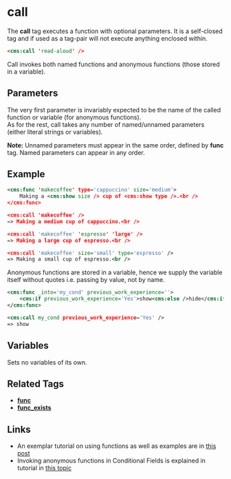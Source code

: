 # call

The **call** tag executes a function with optional parameters. It is a self-closed tag and if used as a tag-pair will not execute anything enclosed within.

```xml
<cms:call 'read-aloud' />
```
Call invokes both named functions and anonymous functions (those stored in a variable).

## Parameters

The very first parameter is invariably expected to be the name of the called function or variable (for anonymous functions).<br />
As for the rest, call takes any number of named/unnamed parameters (either literal strings or variables).

**Note:** Unnamed parameters must appear in the same order, defined by **func** tag. Named parameters can appear in any order.

## Example

```xml
<cms:func 'makecoffee' type='cappuccino' size='medium'>
    Making a <cms:show size /> cup of <cms:show type />.<br />
</cms:func>

<cms:call 'makecoffee' />
=> Making a medium cup of cappuccino.<br />

<cms:call 'makecoffee' 'espresso' 'large' />
=> Making a large cup of espresso.<br />

<cms:call 'makecoffee' size='small' type='espresso' />
=> Making a small cup of espresso.<br />
```

Anonymous functions are stored in a variable, hence we supply the variable itself without quotes i.e. passing by value, not by name.

```xml
<cms:func _into='my_cond' previous_work_experience=''>
    <cms:if previous_work_experience='Yes'>show<cms:else />hide</cms:if>
</cms:func>

<cms:call my_cond previous_work_experience='Yes' />
=> show
```

## Variables

Sets no variables of its own.

## Related Tags

* [**func**](./func.md)
* [**func_exists**](./func_exists.md)


## Links

- An exemplar tutorial on using functions as well as examples are in [this post](https://www.couchcms.com/forum/viewtopic.php?f=8&t=11368&start=10#p30174)
- Invoking anonymous functions in Conditional Fields is explained in tutorial in [this topic](https://www.couchcms.com/forum/viewtopic.php?f=5&t=11512)
